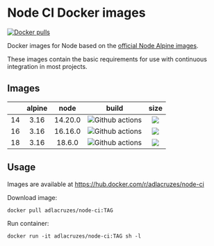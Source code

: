 # Node CI Docker images

[![Docker pulls](https://img.shields.io/docker/pulls/adlacruzes/node-ci?style=square)](https://hub.docker.com/r/adlacruzes/node-ci)

Docker images for Node based on the [official Node Alpine images](https://hub.docker.com/r/_/node/).

These images contain the basic requirements for use with continuous integration in most projects.

## Images

|     | alpine |  node   |                                                                 build                                                                 |                                       size                                       |
|-----|:------:|:-------:|:-------------------------------------------------------------------------------------------------------------------------------------:|:--------------------------------------------------------------------------------:|
| 14  |  3.16  | 14.20.0 | ![Github actions](https://github.com/adlacruzes/node-ci-docker/actions/workflows/node-14-docker-build-push.yml/badge.svg?branch=main) | ![](https://img.shields.io/docker/image-size/adlacruzes/node-ci/14?style=square) |
| 16  |  3.16  | 16.16.0 | ![Github actions](https://github.com/adlacruzes/node-ci-docker/actions/workflows/node-16-docker-build-push.yml/badge.svg?branch=main) | ![](https://img.shields.io/docker/image-size/adlacruzes/node-ci/16?style=square) |
| 18  |  3.16  | 18.6.0  | ![Github actions](https://github.com/adlacruzes/node-ci-docker/actions/workflows/node-18-docker-build-push.yml/badge.svg?branch=main) | ![](https://img.shields.io/docker/image-size/adlacruzes/node-ci/18?style=square) |

## Usage

Images are available at https://hub.docker.com/r/adlacruzes/node-ci

Download image:

```
docker pull adlacruzes/node-ci:TAG
```

Run container:

```
docker run -it adlacruzes/node-ci:TAG sh -l
```
